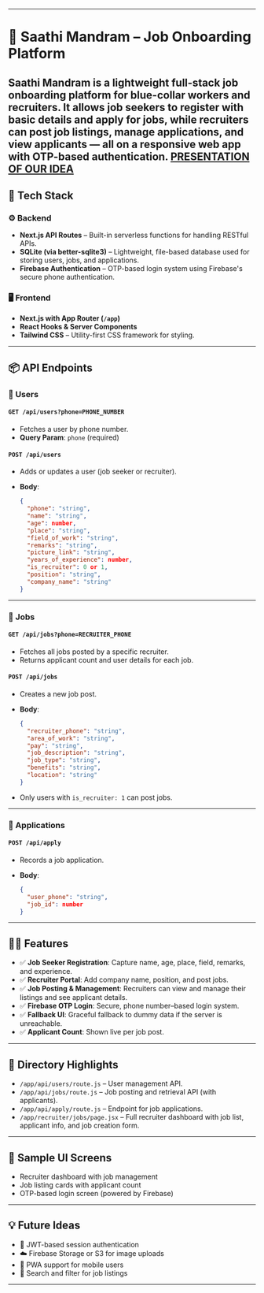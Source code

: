 
---

# 📱 Saathi Mandram – Job Onboarding Platform

**Saathi Mandram** is a lightweight full-stack job onboarding platform for blue-collar workers and recruiters. It allows **job seekers** to register with basic details and apply for jobs, while **recruiters** can post job listings, manage applications, and view applicants — all on a responsive web app with OTP-based authentication.
[PRESENTATION OF OUR IDEA](https://www.transfernow.net/dl/20250729G765JbK9)
---

## 🔧 Tech Stack

### ⚙️ Backend

* **Next.js API Routes** – Built-in serverless functions for handling RESTful APIs.
* **SQLite (via better-sqlite3)** – Lightweight, file-based database used for storing users, jobs, and applications.
* **Firebase Authentication** – OTP-based login system using Firebase's secure phone authentication.

### 🖥 Frontend

* **Next.js with App Router (`/app`)**
* **React Hooks & Server Components**
* **Tailwind CSS** – Utility-first CSS framework for styling.

---

## 📦 API Endpoints

### 📍 Users

#### `GET /api/users?phone=PHONE_NUMBER`

* Fetches a user by phone number.
* **Query Param**: `phone` (required)

#### `POST /api/users`

* Adds or updates a user (job seeker or recruiter).
* **Body**:

  ```json
  {
    "phone": "string",
    "name": "string",
    "age": number,
    "place": "string",
    "field_of_work": "string",
    "remarks": "string",
    "picture_link": "string",
    "years_of_experience": number,
    "is_recruiter": 0 or 1,
    "position": "string",
    "company_name": "string"
  }
  ```

---

### 📍 Jobs

#### `GET /api/jobs?phone=RECRUITER_PHONE`

* Fetches all jobs posted by a specific recruiter.
* Returns applicant count and user details for each job.

#### `POST /api/jobs`

* Creates a new job post.
* **Body**:

  ```json
  {
    "recruiter_phone": "string",
    "area_of_work": "string",
    "pay": "string",
    "job_description": "string",
    "job_type": "string",
    "benefits": "string",
    "location": "string"
  }
  ```
* Only users with `is_recruiter: 1` can post jobs.

---

### 📍 Applications

#### `POST /api/apply`

* Records a job application.
* **Body**:

  ```json
  {
    "user_phone": "string",
    "job_id": number
  }
  ```

---

## 🧑‍💼 Features

* ✅ **Job Seeker Registration**: Capture name, age, place, field, remarks, and experience.
* ✅ **Recruiter Portal**: Add company name, position, and post jobs.
* ✅ **Job Posting & Management**: Recruiters can view and manage their listings and see applicant details.
* ✅ **Firebase OTP Login**: Secure, phone number–based login system.
* ✅ **Fallback UI**: Graceful fallback to dummy data if the server is unreachable.
* ✅ **Applicant Count**: Shown live per job post.

---

## 📁 Directory Highlights

* `/app/api/users/route.js` – User management API.
* `/app/api/jobs/route.js` – Job posting and retrieval API (with applicants).
* `/app/api/apply/route.js` – Endpoint for job applications.
* `/app/recruiter/jobs/page.jsx` – Full recruiter dashboard with job list, applicant info, and job creation form.

---

## 📸 Sample UI Screens

* Recruiter dashboard with job management
* Job listing cards with applicant count
* OTP-based login screen (powered by Firebase)

---

## 💡 Future Ideas

* 🔐 JWT-based session authentication
* ☁️ Firebase Storage or S3 for image uploads
* 📱 PWA support for mobile users
* 🔎 Search and filter for job listings

---
